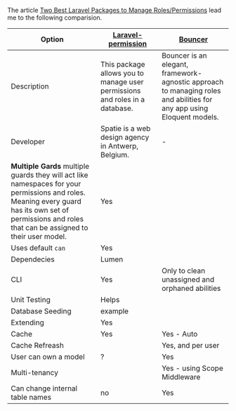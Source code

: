 The article [Two Best Laravel Packages to Manage Roles/Permissions](https://laravel-news.com/two-best-roles-permissions-packages) lead me to
the following comparision.

Option | [Laravel-permission](https://github.com/spatie/laravel-permission#using-multiple-guards) | [Bouncer](https://github.com/JosephSilber/bouncer)
----|----|----
Description | This package allows you to manage user permissions and roles in a database. | Bouncer is an elegant, framework-agnostic approach to managing roles and abilities for any app using Eloquent models.
Developer | Spatie is a web design agency in Antwerp, Belgium. | -
**Multiple Gards** multiple guards they will act like namespaces for your permissions and roles. Meaning every guard has its own set of permissions and roles that can be assigned to their user model.| Yes |
Uses default `can` | Yes | 
Dependecies | Lumen | 
CLI | Yes | Only to clean unassigned and orphaned abilities
Unit Testing | Helps |
Database Seeding | example |
Extending | Yes |
Cache | Yes | Yes - Auto
Cache Refreash |  | Yes, and per user 
User can own a model | ? | Yes
Multi-tenancy | | Yes - using Scope Middleware
Can change internal table names | no | Yes







